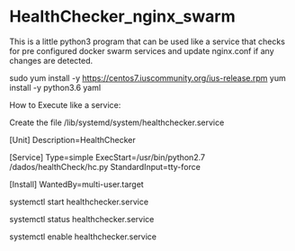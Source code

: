 # HealthChecker_nginx_swarm
This is a little python3 program that can be used like a service that checks for pre configured docker swarm services and update nginx.conf if any changes are detected.


sudo yum install -y https://centos7.iuscommunity.org/ius-release.rpm
yum install -y python3.6 yaml



How to Execute like a service:

Create the file /lib/systemd/system/healthchecker.service

[Unit]
Description=HealthChecker

[Service]
Type=simple
ExecStart=/usr/bin/python2.7 /dados/healthCheck/hc.py
StandardInput=tty-force

[Install]
WantedBy=multi-user.target



systemctl start healthchecker.service

systemctl status healthchecker.service

systemctl enable healthchecker.service



